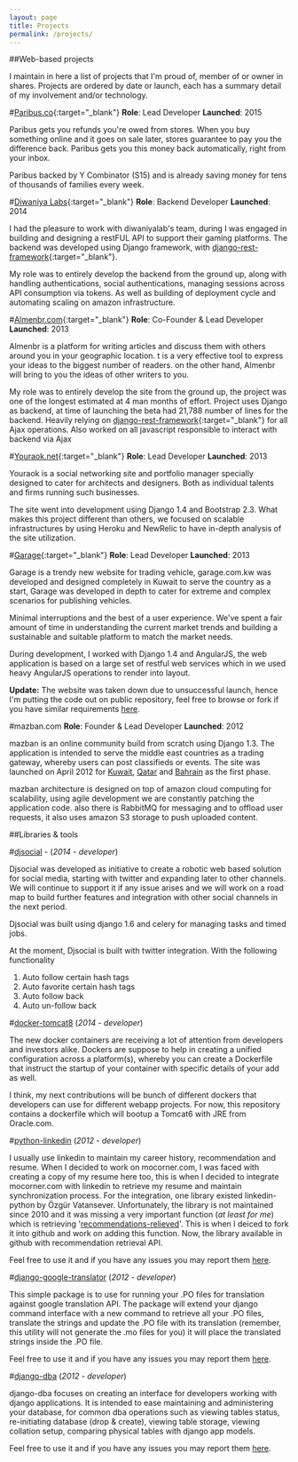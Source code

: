 ```yaml
---
layout: page
title: Projects
permalink: /projects/
---
```

##Web-based projects


I maintain in here a list of projects that I'm proud of, member of or owner in shares. Projects are
ordered by date or launch, each has a summary detail of my involvement and/or technology.

#[Paribus.co](https://paribus.co){:target="_blank"}
**Role**: Lead Developer **Launched**: 2015

Paribus gets you refunds you're owed from stores. When you buy something online and it goes on sale later, stores guarantee to pay you the difference back. Paribus gets you this money back automatically, right from your inbox.

Paribus backed by Y Combinator (S15) and is already saving money for tens of thousands of families every week.

#[Diwaniya Labs](http://www.diwaniyalabs.com){:target="_blank"}
**Role**: Backend Developer **Launched**: 2014

I had the pleasure to work with diwaniyalab's team, during I was engaged in building and designing
a restFUL API to support their gaming platforms. The backend was developed using Django framework,
with [django-rest-framework](http://django-rest-framework.org){:target="_blank"}.

My role was to entirely develop the backend from the ground up, along with handling authentications,
social authentications, managing sessions across API consumption via tokens. As well as building of
deployment cycle and automating scaling on amazon infrastructure.

#[Almenbr.com](http://almenbr.com){:target="_blank"}
**Role**: Co-Founder & Lead Developer **Launched**: 2013

Almenbr is a platform for writing articles and discuss them with others around you in your
geographic location. t is a very effective tool to express your ideas to the biggest number
of readers. on the other hand, Almenbr will bring to you the ideas of other writers to you.

My role was to entirely develop the site from the ground up, the project was one of the longest
estimated at 4 man months of effort. Project uses Django as backend, at time of launching the
beta had 21,788 number of lines for the backend. Heavily relying on
[django-rest-framework](http://django-rest-framework.org){:target="_blank"} for all Ajax operations.
Also worked on all javascript responsible to interact with backend via Ajax

#[Youraok.net](http://youraok.net){:target="_blank"}
**Role**: Lead Developer **Launched**: 2013

Youraok is a social networking site and portfolio manager specially designed to cater for architects and
    designers. Both as individual talents and firms running such businesses.

The site went into development using Django 1.4 and Bootstrap 2.3. What makes this project different
than others, we focused on scalable infrastructures by using Heroku and NewRelic to have in-depth
analysis of the site utilization.

#[Garage](https://github.com/mo-mughrabi/garage){:target="_blank"}
**Role**: Lead Developer **Launched**: 2013

Garage is a trendy new website for trading vehicle, garage.com.kw was developed and designed completely
in Kuwait to serve the country as a start, Garage was developed in depth to cater for extreme and
complex scenarios for publishing vehicles.

Minimal interruptions and the best of a user experience. We've spent a fair amount of time in
understanding the current market trends and building a sustainable and suitable platform to match the
market needs.

During development, I worked with Django 1.4 and AngularJS, the web application is based on a large set
of restful web services which in we used heavy AngularJS operations to render into layout.

**Update:** The website was taken down due to unsuccessful launch, hence I'm putting the code out on
public repository, feel free to browse or fork if you have similar requirements <a
    href="https://github.com/mo-mughrabi/garage" target="_blank">here</a>.

#mazban.com
**Role**: Founder & Lead Developer **Launched**: 2012

mazban is an online community build from scratch using Django 1.3. The application is intended to serve
the middle east countries as a trading gateway, whereby users can post classifieds or events. The site
was launched on April 2012 for <a href="http://kw.mazban.com/">Kuwait</a>, <a
    href="http://qa.mazban.com/">Qatar</a> and <a href="http://bh.mazban.com/">Bahrain</a> as the first phase.

mazban architecture is designed on top of amazon cloud computing for scalability, using agile
development we are constantly patching the application code. also there is RabbitMQ for messaging and to
offload user requests, it also uses amazon S3 storage to push uploaded content.


##Libraries & tools


#[djsocial](https://github.com/mo-mughrabi/djsocial) - (*2014 - developer*)

Djsocial was developed as initiative to create a robotic web based solution for social media, starting
with twitter and expanding later to other channels. We will continue to support it if any issue arises
and we will work on a road map to build further features and integration with other social channels in
the next period.

Djsocial was built using django 1.6 and celery for managing tasks and timed jobs.

At the moment, Djsocial is built with twitter integration. With the following functionality

1. Auto follow certain hash tags
2. Auto favorite certain hash tags
3. Auto follow back
4. Auto un-follow back

#[docker-tomcat8](https://github.com/mo-mughrabi/docker-tomcat8) (*2014 - developer*)

The new docker containers are receiving a lot of attention from developers and investors alike. Dockers
are suppose to help in creating a unified configuration across a platform(s), whereby you can create a
Dockerfile that instruct the startup of your container with specific details of your add as well.

I think, my next contributions will be bunch of different dockers that developers can use for different
webapp projects. For now, this repository contains a dockerfile which will bootup a Tomcat6 with JRE
from Oracle.com.


#[python-linkedin](https://github.com/mo-mughrabi/python-linkedin) (*2012 - developer*)

I usually use linkedin to maintain my career history, recommendation and resume. When I decided to work
on mocorner.com, I was faced with creating a copy of my resume here too, this is when I decided to
integrate mocorner.com with linkedin to retrieve my resume and maintain synchronization process.
For the integration, one library existed linkedin-python by Özgür Vatansever. Unfortunately, the library
is not maintained since 2010 and it was missing a very important function (<i>at least for me</i>) which
is retrieving '<a href="https://developer.linkedin.com/comment/4323#comment-4323" target="_blank">recommendations-relieved</a>'.
This is when I deiced to fork it into github and work on adding this function. Now, the library
available in github with recommendation retrieval API.

Feel free to use it and if you have any issues you may report them <a href="https://github.com/mo-mughrabi/python-linkedin/issues">here</a>.

#[django-google-translator](https://github.com/mo-mughrabi/django-google-translator/) (*2012 - developer*)

This simple package is to use for running your .PO files for translation against google translation API.
The package will extend your django command interface with a new command to retrieve all your .PO files,
translate the strings and update the .PO file with its translation (remember, this utility will not
generate the .mo
files for you) it will place the translated strings inside the .PO file.

Feel free to use it and if you have any issues you may report them <a
    href="https://github.com/mo-mughrabi/django-google-translator/issues">here</a>.

#[django-dba](http://mo-mughrabi.github.com/django-dba/) (*2012 - developer*)

django-dba focuses on creating an interface for developers working with django applications. It is
intended to ease maintaining
and administering your database, for common dba operations such as viewing tables status, re-initiating
database (drop & create),
viewing table storage, viewing collation setup, comparing physical tables with django app models.

Feel free to use it and if you have any issues you may report them <a
    href="https://github.com/mo-mughrabi/django-dba/issues">here</a>.
